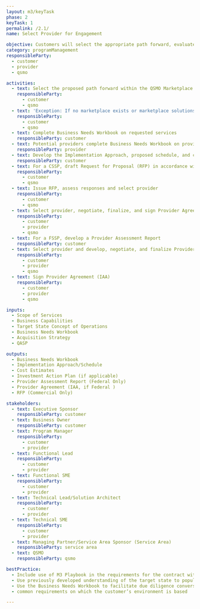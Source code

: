 ```yaml
---
layout: m3/keyTask
phase: 2
keyTask: 1
permalink: /2.1/
name: Select Provider for Engagement

objective: Customers will select the appropriate path forward, evaluate the capabilities of potential providers, and providers will help determine the fit of a potential customer-provider engagement.
category: programManagement
responsibleParty:
  - customer
  - provider
  - qsmo

activities:
  - text: Select the proposed path forward within the QSMO Marketplace
    responsibleParty:
      - customer
      - qsmo
  - text: 'Exception: If no marketplace exists or marketplace solutions do not meet the need, proceed to <a href="https://ussm.gsa.gov/assets/files/Investment-Planning-Guidance-March%202021.pdf">Step 2: Investment Action Plan (IAP)</a> in the Investment Planning Guidance'
    responsibleParty:
      - customer
      - qsmo
  - text: Complete Business Needs Workbook on requested services
    responsibleParty: customer
  - text: Potential providers complete Business Needs Workbook on provided services if not already captured in the QSMO Marketplace
    responsibleParty: provider
  - text: Develop the Implementation Approach, proposed schedule, and cost estimate
    responsibleParty: customer
  - text: For a CSSP, draft Request for Proposal (RFP) in accordance with QSMO task order review guidance for M3 Phase 3 with optional tasks for M3 Phases 4 and 5, and review with QSMO prior to releasing for commercial providers to respond
    responsibleParty:
      - customer
      - qsmo
  - text: Issue RFP, assess responses and select provider
    responsibleParty:
      - customer
      - qsmo
  - text: Select provider, negotiate, finalize, and sign Provider Agreement
    responsibleParty:
      - customer
      - provider
      - qsmo
  - text: For a FSSP, develop a Provider Assessment Report
    responsibleParty: customer
  - text: Select provider and develop, negotiate, and finalize Provider Agreement (Interagency Agreement [IAA])
    responsibleParty:
      - customer
      - provider
      - qsmo
  - text: Sign Provider Agreement (IAA)
    responsibleParty:
      - customer
      - provider
      - qsmo

inputs:
  - Scope of Services 
  - Business Capabilities
  - Target State Concept of Operations
  - Business Needs Workbook
  - Acquisition Strategy 
  - QASP

outputs:
  - Business Needs Workbook
  - Implementation Approach/Schedule
  - Cost Estimates
  - Investment Action Plan (if applicable)
  - Provider Assessment Report (Federal Only)
  - Provider Agreement (IAA, if Federal )
  - RFP (Commercial Only)

stakeholders:
  - text: Executive Sponsor
    responsibleParty: customer
  - text: Business Owner
    responsibleParty: customer
  - text: Program Manager
    responsibleParty:
      - customer
      - provider
  - text: Functional Lead
    responsibleParty:
      - customer
      - provider
  - text: Functional SME
    responsibleParty:
      - customer
      - provider
  - text: Technical Lead/Solution Architect
    responsibleParty:
      - customer
      - provider
  - text: Technical SME
    responsibleParty:
      - customer
      - provider
  - text: Managing Partner/Service Area Sponsor (Service Area)
    responsibleParty: service area
  - text: QSMO
    responsibleParty: qsmo

bestPractice:
  - Include use of M3 Playbook in the requirements for the contract with the provider and support contractors in managing project risks
  - Use previously developed understanding of the target state to populate the Business Needs Workbook 
  - Use the Business Needs Workbook to facilitate due diligence conversations on the provider’s ability to satisfy those the <a href="https://www.ussm.gov/fibf/">Federal Integrated Business Framework (FIBF)</a> 
  - common requirements on which the customer’s environment is based

---
```

